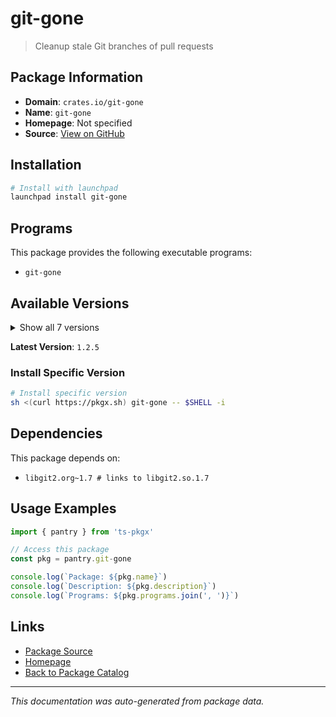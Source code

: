 # git-gone

> Cleanup stale Git branches of pull requests

## Package Information

- **Domain**: `crates.io/git-gone`
- **Name**: `git-gone`
- **Homepage**: Not specified
- **Source**: [View on GitHub](https://github.com/pkgxdev/pantry/tree/main/projects/crates.io/git-gone/package.yml)

## Installation

```bash
# Install with launchpad
launchpad install git-gone
```

## Programs

This package provides the following executable programs:

- `git-gone`

## Available Versions

<details>
<summary>Show all 7 versions</summary>

- `1.2.5`, `1.2.4`, `1.2.2`, `1.2.0`, `1.1.1`
- `1.1.0`, `1.0.0`

</details>

**Latest Version**: `1.2.5`

### Install Specific Version

```bash
# Install specific version
sh <(curl https://pkgx.sh) git-gone -- $SHELL -i
```

## Dependencies

This package depends on:

- `libgit2.org~1.7 # links to libgit2.so.1.7`

## Usage Examples

```typescript
import { pantry } from 'ts-pkgx'

// Access this package
const pkg = pantry.git-gone

console.log(`Package: ${pkg.name}`)
console.log(`Description: ${pkg.description}`)
console.log(`Programs: ${pkg.programs.join(', ')}`)
```

## Links

- [Package Source](https://github.com/pkgxdev/pantry/tree/main/projects/crates.io/git-gone/package.yml)
- [Homepage](#)
- [Back to Package Catalog](../../../package-catalog.md)

---

*This documentation was auto-generated from package data.*
